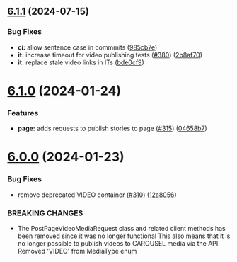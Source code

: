 ## [6.1.1](https://github.com/TiagoGrosso/instagram-graph-api-lib/compare/v6.1.0...v6.1.1) (2024-07-15)


### Bug Fixes

* **ci:** allow sentence case in commmits ([985cb7e](https://github.com/TiagoGrosso/instagram-graph-api-lib/commit/985cb7ed97860cd7a89abe9be240f3978f76876c))
* **it:** increase timeout for video publishing tests ([#380](https://github.com/TiagoGrosso/instagram-graph-api-lib/issues/380)) ([2b8af70](https://github.com/TiagoGrosso/instagram-graph-api-lib/commit/2b8af707917006b599d395ef28b21681629368bc))
* **it:** replace stale video links in ITs ([bde0cf9](https://github.com/TiagoGrosso/instagram-graph-api-lib/commit/bde0cf967084684098ff038105c232c1a6b13ebe))

# [6.1.0](https://github.com/TiagoGrosso/instagram-graph-api-lib/compare/v6.0.0...v6.1.0) (2024-01-24)


### Features

* **page:** adds requests to publish stories to page ([#315](https://github.com/TiagoGrosso/instagram-graph-api-lib/issues/315)) ([04658b7](https://github.com/TiagoGrosso/instagram-graph-api-lib/commit/04658b766a08b282892625dc8a7d64c8692b328d))

# [6.0.0](https://github.com/TiagoGrosso/instagram-graph-api-lib/compare/v5.0.1...v6.0.0) (2024-01-23)


### Bug Fixes

* remove deprecated VIDEO container ([#310](https://github.com/TiagoGrosso/instagram-graph-api-lib/issues/310)) ([12a8056](https://github.com/TiagoGrosso/instagram-graph-api-lib/commit/12a80568f191295976a02548f730b60513f71791))


### BREAKING CHANGES

* The PostPageVideoMediaRequest class and related client methods has been removed since it was no longer functional
This also means that it is no longer possible to publish videos to CAROUSEL media via the API. Removed 'VIDEO' from MediaType enum
